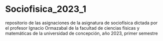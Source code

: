 # Sociofisica_2023_1
repositorio de las asignaciones de la asignatura de sociofísica dictada por el profesor Ignacio Ormazabal de la facultad de ciencias físicas y matemáticas de la universidad de concepción, año 2023, primer semestre
